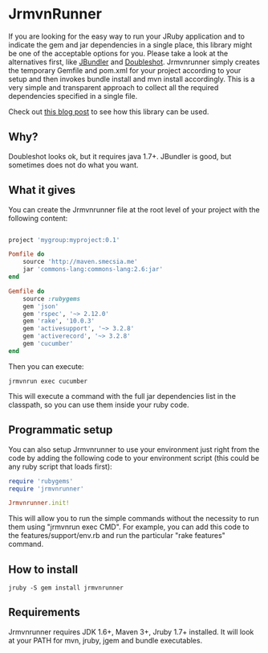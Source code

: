# JrmvnRunner

If you are looking for the easy way to run your JRuby application and to indicate the gem and jar dependencies in a
single place, this library might be one of the acceptable options for you. Please take a look at the alternatives
first, like [JBundler](https://github.com/mkristian/jbundler) and [Doubleshot](https://github.com/sam/doubleshot).
Jrmvnrunner simply creates the temporary Gemfile and pom.xml for your project according to your setup and then
invokes bundle install and mvn install accordingly. This is a very simple and transparent approach to collect all the
required dependencies specified in a single file.

Check out [this blog post](http://smecsia.me/blog/78/Smartfox+Integration+testing+with+Cucumber) 
to see how this library can be used.

## Why?

Doubleshot looks ok, but it requires java 1.7+. JBundler is good, but sometimes does not do what you want.

## What it gives

You can create the Jrmvnrunner file at the root level of your project with the following content:

```ruby

project 'mygroup:myproject:0.1'

Pomfile do
    source 'http://maven.smecsia.me'
    jar 'commons-lang:commons-lang:2.6:jar'
end

Gemfile do
    source :rubygems
    gem 'json'
    gem 'rspec', '~> 2.12.0'
    gem 'rake', '10.0.3'
    gem 'activesupport', '~> 3.2.8'
    gem 'activerecord', '~> 3.2.8'
    gem 'cucumber'
end

```

Then you can execute:

```
jrmvnrun exec cucumber
```

This will execute a command with the full jar dependencies list in the classpath,
so you can use them inside your ruby code.

## Programmatic setup

You can also setup Jrmvnrunner to use your environment just right from the code by adding the following code to your
environment script (this could be any ruby script that loads first):

```ruby
require 'rubygems'
require 'jrmvnrunner'

Jrmvnrunner.init!
```

This will allow you to run the simple commands without the necessity to run them using "jrmvnrun exec CMD". For
example, you can add this code to the features/support/env.rb and run the particular "rake features" command.

## How to install

```
jruby -S gem install jrmvnrunner
```

## Requirements

Jrmvnrunner requires JDK 1.6+, Maven 3+, Jruby 1.7+ installed. It will look at your PATH for mvn, jruby,
jgem and bundle executables.
